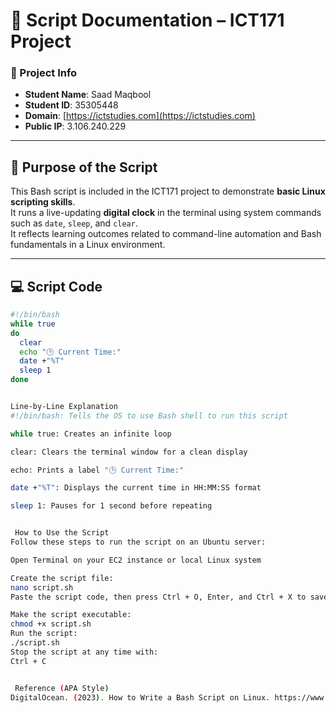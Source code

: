 # 🐧 Script Documentation – ICT171 Project

### 📌 Project Info
- **Student Name**: Saad Maqbool  
- **Student ID**: 35305448  
- **Domain**: [https://ictstudies.com](https://ictstudies.com)  
- **Public IP**: 3.106.240.229  

---

## 🎯 Purpose of the Script

This Bash script is included in the ICT171 project to demonstrate **basic Linux scripting skills**.  
It runs a live-updating **digital clock** in the terminal using system commands such as `date`, `sleep`, and `clear`.  
It reflects learning outcomes related to command-line automation and Bash fundamentals in a Linux environment.

---

## 💻 Script Code

```bash
#!/bin/bash
while true
do
  clear
  echo "🕒 Current Time:"
  date +"%T"
  sleep 1
done


Line-by-Line Explanation
#!/bin/bash: Tells the OS to use Bash shell to run this script

while true: Creates an infinite loop

clear: Clears the terminal window for a clean display

echo: Prints a label "🕒 Current Time:"

date +"%T": Displays the current time in HH:MM:SS format

sleep 1: Pauses for 1 second before repeating


 How to Use the Script
Follow these steps to run the script on an Ubuntu server:

Open Terminal on your EC2 instance or local Linux system

Create the script file:
nano script.sh
Paste the script code, then press Ctrl + O, Enter, and Ctrl + X to save and exit

Make the script executable:
chmod +x script.sh
Run the script:
./script.sh
Stop the script at any time with:
Ctrl + C


 Reference (APA Style)
DigitalOcean. (2023). How to Write a Bash Script on Linux. https://www.digitalocean.com/community/tutorials/how-to-write-bash-scripts-on-ubuntu
